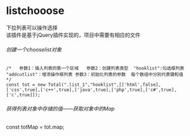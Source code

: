 # listchooose
下拉列表可以操作选择  
该插件是基于jQuery插件实现的，项目中需要有相应的文件
###### 创建一个chooselist对象
`/*  
  参数1：插入列表的第一个区域  
  参数2：创建列表类型  "hooklist":勾选框列表 "addcutlist"：增添操作框列表
  参数3：初始化列表的参数  每个数组中分别代表键和值
  */`  
  `const tot = new Total(".list_1","hooklist",[['html',false],['css',true],['c++',true],['java',true],['php',true],['c#',true],['c',true]]);`
###### 获得列表对象中存储的值——获取对象中的Map
   const totMap = tot.map;
